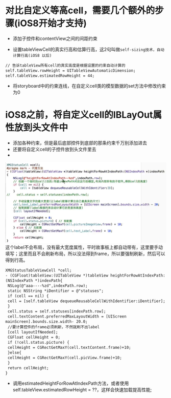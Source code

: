 # 对比自定义等高cell，需要几个额外的步骤(iOS8开始才支持)
- 添加子控件和contentView之间的间距约束
 

- 设置tableViewCell的真实行高和估算行高，这2句叫做`self-sizing技术，自动计算行高(iOS8 以后)`
```
// 告诉tableView所有cell的真实高度是根据设置的约束自动计算的
self.tableView.rowHeight = UITableViewAutomaticDimension;
self.tableView.estimatedRowHeight = 44;
```

- 将storyboard中的约束连线，在自定义cell类的模型数据的set方法中修改约束为0

# iOS8之前，将自定义cell的IBLayOut属性放到头文件中
- 添加各种约束，但是最后底部控件到底部的那条约束千万别添加进去
- 还要将自定义cell的子控件放到头文件里去
- 
![](/assets/ios8之前.png)这个label不会布局，没有最大宽度属性，平时故事板上都自动带有，这里要手动填写；这里而且不会刷新布局，所以没法得到frame，所以要强制刷新，然后可以得到行高。

```
XMGStatusTableViewCell *cell;
- (CGFloat)tableView:(UITableView *)tableView heightForRowAtIndexPath:(NSIndexPath *)indexPath{
 NSLog(@"aaa----%zd",indexPath.row);
 static NSString *iDentifier = @"statuses";
 if (cell == nil) {
 cell = [self.tableView dequeueReusableCellWithIdentifier:iDentifier];
 }
 cell.status = self.statuses[indexPath.row];
 cell.textContent.preferredMaxLayoutWidth = [UIScreen mainScreen].bounds.size.width- 20.0;
 //要计算控件的frame必须刷新，不然就刷不出label
 [cell layoutIfNeeded];
 CGFloat cellHeight = 0;
 if (!cell.status.picture) {
 cellHeight = CGRectGetMaxY(cell.textContent.frame)+10;
 }else{
 cellHeight = CGRectGetMaxY(cell.picView.frame)+10;
 }
 return cellHeight;
}

```
- 调用estimatedHeightForRowAtIndexPath方法，或者使用self.tableView.estimatedRowHeight = ??，这样会快速加载提高性能;